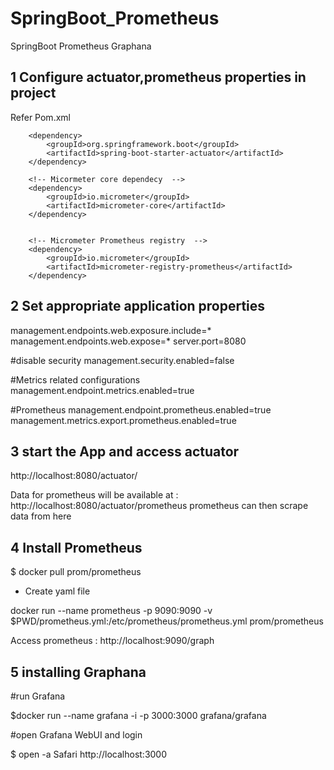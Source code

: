 # SpringBoot_Prometheus
SpringBoot Prometheus Graphana

## 1 Configure actuator,prometheus properties in project
Refer Pom.xml 

 <!-- Spring boot actuator to expose metrics endpoint -->
        <dependency>
            <groupId>org.springframework.boot</groupId>
            <artifactId>spring-boot-starter-actuator</artifactId>
        </dependency>

        <!-- Micormeter core dependecy  -->
        <dependency>
            <groupId>io.micrometer</groupId>
            <artifactId>micrometer-core</artifactId>
        </dependency>


        <!-- Micrometer Prometheus registry  -->
        <dependency>
            <groupId>io.micrometer</groupId>
            <artifactId>micrometer-registry-prometheus</artifactId>
        </dependency>

## 2 Set appropriate application properties

management.endpoints.web.exposure.include=*
management.endpoints.web.expose=*
server.port=8080

#disable security
management.security.enabled=false


#Metrics related configurations
management.endpoint.metrics.enabled=true

#Prometheus
management.endpoint.prometheus.enabled=true
management.metrics.export.prometheus.enabled=true

## 3 start the App and access actuator

http://localhost:8080/actuator/

Data for prometheus will be available at : http://localhost:8080/actuator/prometheus prometheus can then scrape data from here

## 4 Install Prometheus

$ docker pull prom/prometheus

- Create yaml file

docker run --name prometheus -p 9090:9090 -v $PWD/prometheus.yml:/etc/prometheus/prometheus.yml prom/prometheus

Access prometheus : http://localhost:9090/graph 

## 5 installing Graphana

#run Grafana

$docker run --name grafana -i -p 3000:3000 grafana/grafana

#open Grafana WebUI and login 

$ open -a Safari http://localhost:3000
